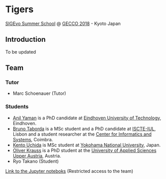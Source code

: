 # Tigers
[SIGEvo Summer School](https://sigevo-summer-school-2018.github.io/) @ [GECCO 2018](http://gecco-2018.sigevo.org/index.html/tiki-index.php?page=HomePage) - Kyoto Japan

## Introduction
To be updated

## Team

### Tutor
- Marc Schoenauer (Tutor)

### Students
- [Anil Yaman](https://www.facebook.com/anil.yaman.948) is a PhD candidate at [Eindhoven University of Technology](https://www.tue.nl/en/), Eindhoven.
- [Bruno Taborda](http://ciencia.iscte-iul.pt/bmtta/en) is a MSc student and a PhD candidate at [ISCTE-IUL](https://www.iscte-iul.pt), Lisbon and a student researcher at the [Center for Informatics and Systems](https://www.cisuc.uc.pt/home), Coimbra.
- [Kento Uchida](https://kento031.github.io/portfolio/) is MSc student at [Yokohama National University](http://www.ynu.ac.jp/), Japan.
- [Oliver Krauss](https://twitter.com/KraussOliver) is a PhD student at the [University of Applied Sciences Upper Austria](https://www.fh-ooe.at/en/), Austria.
- Ryo Takano (Student)




[Link to the Jupyter noteboks](https://colab.research.google.com/drive/1BJqlJctkf0aWEi-cZ1pAQ_WPN-FhVyzp) (Restricted access to the team)
